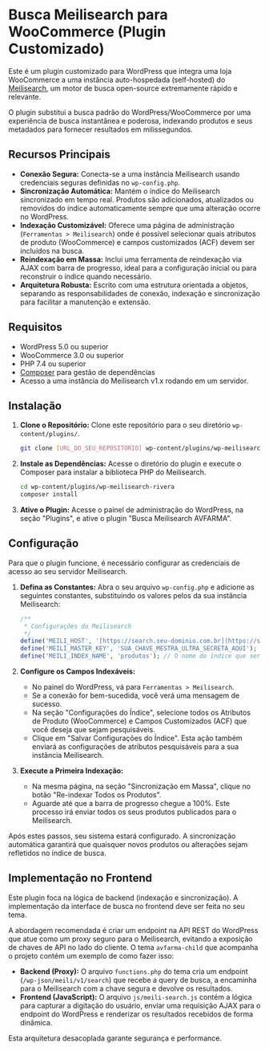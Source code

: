 # Busca Meilisearch para WooCommerce (Plugin Customizado)

Este é um plugin customizado para WordPress que integra uma loja WooCommerce a uma instância auto-hospedada (self-hosted) do [Meilisearch](https://www.meilisearch.com/), um motor de busca open-source extremamente rápido e relevante.

O plugin substitui a busca padrão do WordPress/WooCommerce por uma experiência de busca instantânea e poderosa, indexando produtos e seus metadados para fornecer resultados em milissegundos.

## Recursos Principais

* **Conexão Segura:** Conecta-se a uma instância Meilisearch usando credenciais seguras definidas no `wp-config.php`.
* **Sincronização Automática:** Mantém o índice do Meilisearch sincronizado em tempo real. Produtos são adicionados, atualizados ou removidos do índice automaticamente sempre que uma alteração ocorre no WordPress.
* **Indexação Customizável:** Oferece uma página de administração (`Ferramentas > Meilisearch`) onde é possível selecionar quais atributos de produto (WooCommerce) e campos customizados (ACF) devem ser incluídos na busca.
* **Reindexação em Massa:** Inclui uma ferramenta de reindexação via AJAX com barra de progresso, ideal para a configuração inicial ou para reconstruir o índice quando necessário.
* **Arquitetura Robusta:** Escrito com uma estrutura orientada a objetos, separando as responsabilidades de conexão, indexação e sincronização para facilitar a manutenção e extensão.

## Requisitos

* WordPress 5.0 ou superior
* WooCommerce 3.0 ou superior
* PHP 7.4 ou superior
* [Composer](https://getcomposer.org/) para gestão de dependências
* Acesso a uma instância do Meilisearch v1.x rodando em um servidor.

## Instalação

1.  **Clone o Repositório:**
    Clone este repositório para o seu diretório `wp-content/plugins/`.
    ```bash
    git clone [URL_DO_SEU_REPOSITORIO] wp-content/plugins/wp-meilisearch-rivera
    ```

2.  **Instale as Dependências:**
    Acesse o diretório do plugin e execute o Composer para instalar a biblioteca PHP do Meilisearch.
    ```bash
    cd wp-content/plugins/wp-meilisearch-rivera
    composer install
    ```

3.  **Ative o Plugin:**
    Acesse o painel de administração do WordPress, na seção "Plugins", e ative o plugin "Busca Meilisearch AVFARMA".

## Configuração

Para que o plugin funcione, é necessário configurar as credenciais de acesso ao seu servidor Meilisearch.

1.  **Defina as Constantes:**
    Abra o seu arquivo `wp-config.php` e adicione as seguintes constantes, substituindo os valores pelos da sua instância Meilisearch:

    ```php
    /**
     * Configurações do Meilisearch
     */
    define('MEILI_HOST', '[https://search.seu-dominio.com.br](https://search.seu-dominio.com.br)'); // A URL pública do seu servidor Meilisearch
    define('MEILI_MASTER_KEY', 'SUA_CHAVE_MESTRA_ULTRA_SECRETA_AQUI'); // A Master Key da sua instância
    define('MEILI_INDEX_NAME', 'produtos'); // O nome do índice que será criado/utilizado
    ```

2.  **Configure os Campos Indexáveis:**
    * No painel do WordPress, vá para `Ferramentas > Meilisearch`.
    * Se a conexão for bem-sucedida, você verá uma mensagem de sucesso.
    * Na seção "Configurações do Índice", selecione todos os Atributos de Produto (WooCommerce) e Campos Customizados (ACF) que você deseja que sejam pesquisáveis.
    * Clique em "Salvar Configurações do Índice". Esta ação também enviará as configurações de atributos pesquisáveis para a sua instância Meilisearch.

3.  **Execute a Primeira Indexação:**
    * Na mesma página, na seção "Sincronização em Massa", clique no botão "Re-indexar Todos os Produtos".
    * Aguarde até que a barra de progresso chegue a 100%. Este processo irá enviar todos os seus produtos publicados para o Meilisearch.

Após estes passos, seu sistema estará configurado. A sincronização automática garantirá que quaisquer novos produtos ou alterações sejam refletidos no índice de busca.

## Implementação no Frontend

Este plugin foca na lógica de backend (indexação e sincronização). A implementação da interface de busca no frontend deve ser feita no seu tema.

A abordagem recomendada é criar um endpoint na API REST do WordPress que atue como um proxy seguro para o Meilisearch, evitando a exposição de chaves de API no lado do cliente. O tema `avfarma-child` que acompanha o projeto contém um exemplo de como fazer isso:

* **Backend (Proxy):** O arquivo `functions.php` do tema cria um endpoint (`/wp-json/meili/v1/search`) que recebe a query de busca, a encaminha para o Meilisearch com a chave segura e devolve os resultados.
* **Frontend (JavaScript):** O arquivo `js/meili-search.js` contém a lógica para capturar a digitação do usuário, enviar uma requisição AJAX para o endpoint do WordPress e renderizar os resultados recebidos de forma dinâmica.

Esta arquitetura desacoplada garante segurança e performance.
